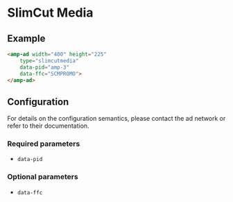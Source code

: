 <!---
Copyright 2015 The AMP HTML Authors. All Rights Reserved.

Licensed under the Apache License, Version 2.0 (the "License");
you may not use this file except in compliance with the License.
You may obtain a copy of the License at

      http://www.apache.org/licenses/LICENSE-2.0

Unless required by applicable law or agreed to in writing, software
distributed under the License is distributed on an "AS-IS" BASIS,
WITHOUT WARRANTIES OR CONDITIONS OF ANY KIND, either express or implied.
See the License for the specific language governing permissions and
limitations under the License.
-->

# SlimCut Media

## Example

```html
<amp-ad width="400" height="225"
    type="slimcutmedia"
    data-pid="amp-3"
    data-ffc="SCMPROMO">
</amp-ad>
```

## Configuration

For details on the configuration semantics, please contact the ad network or refer to their documentation. 

### Required parameters

- `data-pid`

### Optional parameters
- `data-ffc`
